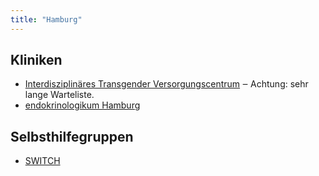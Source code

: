 ```yaml
---
title: "Hamburg"
---
```

## Kliniken
* [Interdisziplinäres Transgender Versorgungscentrum](https://www.uke.de/kliniken-institute/zentren/martin-zeitz-centrum/ueber-das-centrum/index.html#id80339) ‒ Achtung: sehr lange Warteliste.
* [endokrinologikum Hamburg](https://www.endokrinologikum-hamburg.de/)

## Selbsthilfegruppen
* [SWITCH](https://www.switch-hh.de/)
